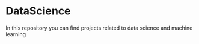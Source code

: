 # DataScience
In this repository you can find projects related to data science and machine learning
